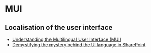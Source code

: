 # MUI

## Localisation of the user interface

- [Understanding the Multilingual User Interface (MUI)](https://docs.microsoft.com/en-us/previous-versions/office/developer/sharepoint-2010/ff800886(v=office.14))
- [Demystifying the mystery behind the UI language in SharePoint](https://www.eliostruyf.com/demystifying-the-mystery-behind-the-ui-language-in-sharepoint)